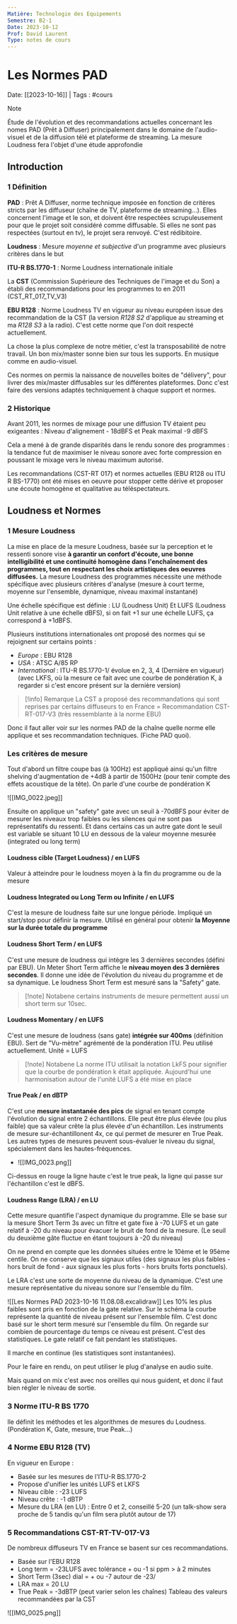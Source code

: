 ```yaml
---
Matière: Technologie des Equipements
Semestre: B2-1
Date: 2023-10-12
Prof: David Laurent
Type: notes de cours
---
```

# Les Normes PAD
Date: [[2023-10-16]] | Tags : #cours 

>[!NOTE]
>Étude de l'évolution et des recommandations actuelles concernant les nomes PAD (Prêt à Diffuser) principalement dans le domaine de l'audio-visuel et de la diffusion télé et plateforme de streaming. La mesure Loudness fera l'objet d'une étude approfondie
## Introduction
### 1 Définition
**PAD** : Prêt A Diffuser, norme technique imposée en fonction de critères stricts par les diffuseur (chaîne de TV, plateforme de streaming…). Elles concernent l'image et le son, et doivent être respectées scrupuleusement pour que le projet soit considéré comme diffusable. Si elles ne sont pas respectées (surtout en tv), le projet sera renvoyé. C'est rédibitoire.

**Loudness** : Mesure *moyenne et subjective* d'un programme avec plusieurs critères dans le but

**ITU-R BS.1770-1** : Norme Loudness internationale initiale

La **CST** (Commission Supérieure des Techniques de l'image et du Son) a établi des recommandations pour les programmes to en 2011 (CST_RT_017_TV_V3)

**EBU R128** : Norme Loudness TV en vigueur au niveau européen issue des recommandation de la CST (la version *R128 S2* d'applique au streaming et ma *R128 S3* à la radio). C'est cette norme que l'on doit respecté actuellement.

La chose la plus complexe de notre métier, c'est la transposabilité de notre travail. Un bon mix/master sonne bien sur tous les supports. En musique comme en audio-visuel.

Ces normes on permis la naissance de nouvelles boites de "délivery", pour livrer des mix/master diffusables sur les différentes plateformes. Donc c'est faire des versions adaptés techniquement à chaque support et normes.
### 2 Historique
Avant 2011, les normes de mixage pour une diffusion TV étaient peu exigeantes : Niveau d'alignement - 18dBFS et Peak maximal -9 dBFS

Cela a mené à de grande disparités dans le rendu sonore des programmes : la tendance fut de maximiser le niveau sonore avec forte compression en poussant le mixage vers le niveau maximum autorisé.

Les recommandations (CST-RT 017) et normes actuelles (EBU R128 ou ITU R BS-1770) ont été mises en oeuvre pour stopper cette dérive et proposer une écoute homogène et qualitative au téléspectateurs. 

## Loudness et Normes 
### 1 Mesure Loudness 
La mise en place de la mesure Loudness, basée sur la perception et le ressenti sonore vise **à garantir un confort d'écoute, une bonne intelligibilité et une continuité homogène dans l'enchaînement des programmes, tout en respectant les choix artistiques des oeuvres diffusées.** 
La mesure Loudness des programmes nécessite une méthode spécifique avec plusieurs critères d'analyse (mesure à court terme, moyenne sur l'ensemble, dynamique, niveau maximal instantané)

Une échelle spécifique est définie : LU (Loudness Unit) Et LUFS (Loudness Unit relative à une échelle dBFS), si on fait +1 sur une échelle LUFS, ça correspond à +1dBFS.

Plusieurs institutions internationales ont proposé des normes qui se rejoignent sur certains points :
- *Europe* : EBU R128
- *USA* : ATSC A/85 RP
- *International* : ITU-R BS.1770-1/ évolue en 2, 3, 4 (Dernière en vigueur)  (avec LKFS, où la mesure ce fait avec une courbe de pondération K, à regarder si c'est encore présent sur la dernière version)

>[!info] Remarque
>	La CST a proposé des recommandations qui sont reprises par certains diffuseurs to en France = Recommandation CST-RT-017-V3 (très ressemblante à la norme EBU)
 
Donc il faut aller voir sur les normes PAD de la chaîne quelle norme elle applique et ses recommandation techniques. (Fiche PAD quoi).
### Les critères de mesure
Tout d'abord un filtre coupe bas (à 100Hz) est appliqué ainsi qu'un filtre shelving d'augmentation de +4dB à partir de 1500Hz (pour tenir compte des effets acoustique de la tête). On parle d'une courbe de pondération K

![[IMG_0022.jpeg]]

Ensuite on applique un "safety" gate avec un seuil à -70dBFS pour éviter de mesurer les niveaux trop faibles ou les silences qui ne sont pas représentatifs du ressenti. Et dans certains cas un autre gate dont le seuil est variable se situant 10 LU en dessous de la valeur moyenne mesurée (integrated ou long term)

#### Loudness cible (Target Loudness) / en LUFS
Valeur à atteindre pour le loudness moyen à la fin du programme ou de la mesure 
#### Loudness Integrated ou Long Term ou Infinite / en LUFS
C'est la mesure de loudness faite sur une longue période. Impliqué un start/stop pour définir la mesure. Utilisé en général pour obtenir **la Moyenne sur la durée totale du programme**
#### Loudness Short Term / en LUFS
C'est une mesure de loudness qui intègre les 3 dernières secondes (défini par EBU). Un Meter Short Term affiche le **niveau moyen des 3 dernières secondes**. Il donne une idée de l'évolution du niveau du programme et de sa dynamique. Le loudness Short Term est mesuré sans la "Safety" gate. 

> [!note] Notabene
> certains instruments de mesure permettent aussi un short term sur 10sec.

#### Loudness Momentary / en LUFS
C'est une mesure de loudness (sans gate) **intégrée sur 400ms** (définition EBU). Sert de "Vu-mètre" agrémenté de la pondération ITU. Peu utilisé actuellement. Unité = LUFS

> [!note] Notabene 
> La norme ITU utilisait la notation LkFS pour signifier que la courbe de pondération k était appliquée. Aujourd'hui une harmonisation autour de l'unité LUFS a été mise en place 

#### True Peak / en dBTP
C'est une **mesure instantanée des pics** de signal en tenant compte l'évolution du signal entre 2 échantillons. Elle peut être plus élevée (ou plus faible) que sa valeur crête la plus élevée d'un échantillon. Les instruments de mesure sur-échantillonent 4x, ce qui permet de mesurer en True Peak. Les autres types de mesures peuvent sous-évaluer le niveau du signal, spécialement dans les hautes-fréquences.

- ![[IMG_0023.png]]

Ci-dessus en rouge la ligne haute c'est le true peak, la ligne qui passe sur l'échantillon c'est le dBFS.

#### Loudness Range (LRA) / en LU
Cette mesure quantifie l'aspect dynamique du programme. Elle se base sur la mesure Short Term 3s avec un filtre et gate fixe à -70 LUFS et un gate relatif à -20 du niveau pour évacuer le bruit de fond de la mesure. (Le seuil du deuxième gâte fluctue en étant toujours à -20 du niveau)

On ne prend en compte que les données situées entre le 10ème et le 95ème centile. On ne conserve que les signaux utiles (des signaux les plus faibles - hors bruit de fond - aux signaux les plus forts - hors bruits forts ponctuels). 

Le LRA c'est une sorte de moyenne du niveau de la dynamique. C'est une mesure représentative du niveau sonore sur l'ensemble du film. 

![[Les Normes PAD 2023-10-16 11.08.08.excalidraw]]
Les 10% les plus faibles sont pris en fonction de la gate relative. Sur le schéma la courbe représente la quantité de niveau présent sur l'ensemble film.
C'est donc basé sur le short term mesuré sur l'ensemble du film. On regarde sur combien de pourcentage du temps ce niveau est présent. C'est des statistiques.
Le gate relatif ce fait pendant les statistiques. 

Il marche en continue (les statistiques sont instantanées).

Pour le faire en rendu, on peut utiliser le plug d'analyse en audio suite.

Mais quand on mix c'est avec nos oreilles qui nous guident, et donc il faut bien régler le niveau de sortie. 

### 3 Norme ITU-R BS 1770
lle définit les méthodes et les algorithmes de mesures du Loudness. (Pondération K, Gate, mesure, true Peak…)
### 4 Norme EBU R128 (TV)
En vigueur en Europe :  
- Basée sur les mesures de l'ITU-R BS.1770-2
- Propose d'unifier les unités LUFS et LKFS
- Niveau cible : -23 LUFS
- Niveau crête : -1 dBTP
- Mesure du LRA (en LU) : Entre 0 et 2, conseillé 5-20 (un talk-show sera proche de 5 tandis qu'un film sera plutôt autour de 17)
### 5 Recommandations CST-RT-TV-017-V3
De nombreux diffuseurs TV en France se basent sur ces recommandations.
- Basée sur l'EBU R128
- Long term = -23LUFS avec tolérance + ou -1 si ppm > à 2 minutes
- Short Term (3sec) dial = + ou -7 autour de -23/
- LRA max = 20 LU
- True Peak = -3dBTP (peut varier selon les chaînes)
Tableau des valeurs recommandées par la CST

![[IMG_0025.png]]